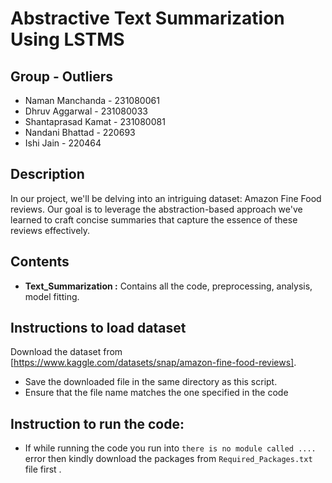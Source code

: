 # Abstractive Text Summarization Using LSTMS

## Group - Outliers
* Naman Manchanda - 231080061
* Dhruv Aggarwal - 231080033
* Shantaprasad Kamat - 231080081
* Nandani Bhattad - 220693
* Ishi Jain - 220464
  
## Description

In our project, we'll be delving into an intriguing dataset: Amazon Fine Food reviews. Our goal is to leverage the abstraction-based approach we've learned to craft concise summaries that capture the essence of these reviews effectively.

## Contents

-   **Text_Summarization :** Contains all the code, preprocessing, analysis, model fitting.

## Instructions to load dataset
Download the dataset from [https://www.kaggle.com/datasets/snap/amazon-fine-food-reviews].
*  Save the downloaded file in the same directory as this script.
*  Ensure that the file name matches the one specified in the code


## Instruction to run the code:

-   If while running the code you run into `there is no module called ....` error then kindly download the packages from `Required_Packages.txt` file first .
